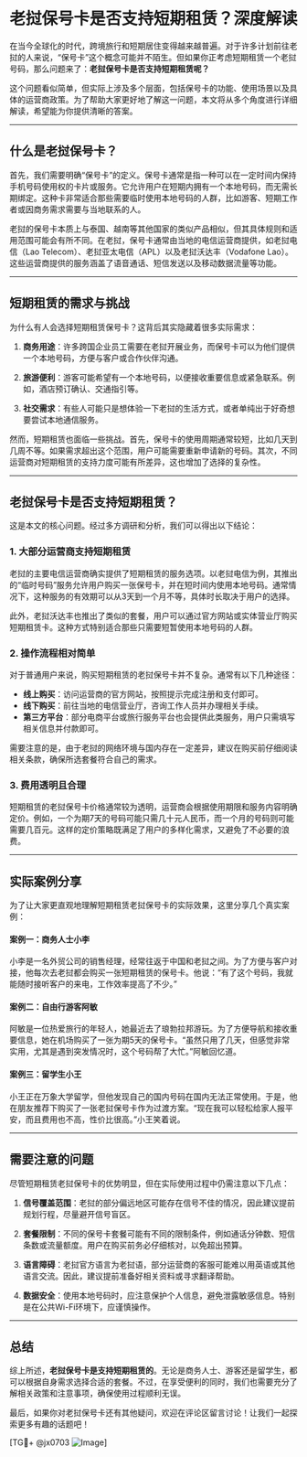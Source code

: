 # 老挝保号卡是否支持短期租赁？深度解读

在当今全球化的时代，跨境旅行和短期居住变得越来越普遍。对于许多计划前往老挝的人来说，“保号卡”这个概念可能并不陌生。但如果你正考虑短期租赁一个老挝号码，那么问题来了：**老挝保号卡是否支持短期租赁呢？**

这个问题看似简单，但实际上涉及多个层面，包括保号卡的功能、使用场景以及具体的运营商政策。为了帮助大家更好地了解这一问题，本文将从多个角度进行详细解读，希望能为你提供清晰的答案。

---

## 什么是老挝保号卡？

首先，我们需要明确“保号卡”的定义。保号卡通常是指一种可以在一定时间内保持手机号码使用权的卡片或服务。它允许用户在短期内拥有一个本地号码，而无需长期绑定。这种卡非常适合那些需要临时使用本地号码的人群，比如游客、短期工作者或因商务需求需要与当地联系的人。

老挝的保号卡本质上与泰国、越南等其他国家的类似产品相似，但其具体规则和适用范围可能会有所不同。在老挝，保号卡通常由当地的电信运营商提供，如老挝电信（Lao Telecom）、老挝亚太电信（APL）以及老挝沃达丰（Vodafone Lao）。这些运营商提供的服务涵盖了语音通话、短信发送以及移动数据流量等功能。

---

## 短期租赁的需求与挑战

为什么有人会选择短期租赁保号卡？这背后其实隐藏着很多实际需求：

1. **商务用途**：许多跨国企业员工需要在老挝开展业务，而保号卡可以为他们提供一个本地号码，方便与客户或合作伙伴沟通。
   
2. **旅游便利**：游客可能希望有一个本地号码，以便接收重要信息或紧急联系。例如，酒店预订确认、交通指引等。

3. **社交需求**：有些人可能只是想体验一下老挝的生活方式，或者单纯出于好奇想要尝试本地通信服务。

然而，短期租赁也面临一些挑战。首先，保号卡的使用周期通常较短，比如几天到几周不等。如果需求超出这个范围，用户可能需要重新申请新的号码。其次，不同运营商对短期租赁的支持力度可能有所差异，这也增加了选择的复杂性。

---

## 老挝保号卡是否支持短期租赁？

这是本文的核心问题。经过多方调研和分析，我们可以得出以下结论：

### 1. **大部分运营商支持短期租赁**
老挝的主要电信运营商确实提供了短期租赁的服务选项。以老挝电信为例，其推出的“临时号码”服务允许用户购买一张保号卡，并在短时间内使用本地号码。通常情况下，这种服务的有效期可以从3天到一个月不等，具体时长取决于用户的选择。

此外，老挝沃达丰也推出了类似的套餐，用户可以通过官方网站或实体营业厅购买短期租赁卡。这种方式特别适合那些只需要短暂使用本地号码的人群。

### 2. **操作流程相对简单**
对于普通用户来说，购买短期租赁的老挝保号卡并不复杂。通常有以下几种途径：
- **线上购买**：访问运营商的官方网站，按照提示完成注册和支付即可。
- **线下购买**：前往当地的电信营业厅，咨询工作人员并办理相关手续。
- **第三方平台**：部分电商平台或旅行服务平台也会提供此类服务，用户只需填写相关信息并付款即可。

需要注意的是，由于老挝的网络环境与国内存在一定差异，建议在购买前仔细阅读相关条款，确保所选套餐符合自己的需求。

### 3. **费用透明且合理**
短期租赁的老挝保号卡价格通常较为透明，运营商会根据使用期限和服务内容明确定价。例如，一个为期7天的号码可能只需几十元人民币，而一个月的号码则可能需要几百元。这样的定价策略既满足了用户的多样化需求，又避免了不必要的浪费。

---

## 实际案例分享

为了让大家更直观地理解短期租赁老挝保号卡的实际效果，这里分享几个真实案例：

#### 案例一：商务人士小李
小李是一名外贸公司的销售经理，经常往返于中国和老挝之间。为了方便与客户对接，他每次去老挝都会购买一张短期租赁的保号卡。他说：“有了这个号码，我就能随时接听客户的来电，工作效率提高了不少。”

#### 案例二：自由行游客阿敏
阿敏是一位热爱旅行的年轻人，她最近去了琅勃拉邦游玩。为了方便导航和接收重要信息，她在机场购买了一张为期5天的保号卡。“虽然只用了几天，但感觉非常实用，尤其是遇到突发情况时，这个号码帮了大忙。”阿敏回忆道。

#### 案例三：留学生小王
小王正在万象大学留学，但他发现自己的国内号码在国内无法正常使用。于是，他在朋友推荐下购买了一张老挝保号卡作为过渡方案。“现在我可以轻松给家人报平安，而且费用也不高，性价比很高。”小王笑着说。

---

## 需要注意的问题

尽管短期租赁老挝保号卡的优势明显，但在实际使用过程中仍需注意以下几点：

1. **信号覆盖范围**：老挝的部分偏远地区可能存在信号不佳的情况，因此建议提前规划行程，尽量避开信号盲区。
   
2. **套餐限制**：不同的保号卡套餐可能有不同的限制条件，例如通话分钟数、短信条数或流量额度。用户在购买前务必仔细核对，以免超出预算。

3. **语言障碍**：老挝官方语言为老挝语，部分运营商的客服可能难以用英语或其他语言交流。因此，建议提前准备好相关资料或寻求翻译帮助。

4. **数据安全**：使用本地号码时，应注意保护个人信息，避免泄露敏感信息。特别是在公共Wi-Fi环境下，应谨慎操作。

---

## 总结

综上所述，**老挝保号卡是支持短期租赁的**。无论是商务人士、游客还是留学生，都可以根据自身需求选择合适的套餐。不过，在享受便利的同时，我们也需要充分了解相关政策和注意事项，确保使用过程顺利无误。

最后，如果你对老挝保号卡还有其他疑问，欢迎在评论区留言讨论！让我们一起探索更多有趣的话题吧！

[TG💪+ @jx0703 ![Image](https://github.com/user-attachments/assets/dbca1d08-cadb-493c-b0ec-ad6f7a83f270)]